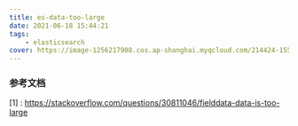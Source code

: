 ```yaml
---
title: es-data-too-large
date: 2021-06-18 15:44:21
tags:
    - elasticsearch
cover: https://image-1256217908.cos.ap-shanghai.myqcloud.com/214424-1558705464fd9c.jpg
---
```



### 参考文档
[1] : https://stackoverflow.com/questions/30811046/fielddata-data-is-too-large
